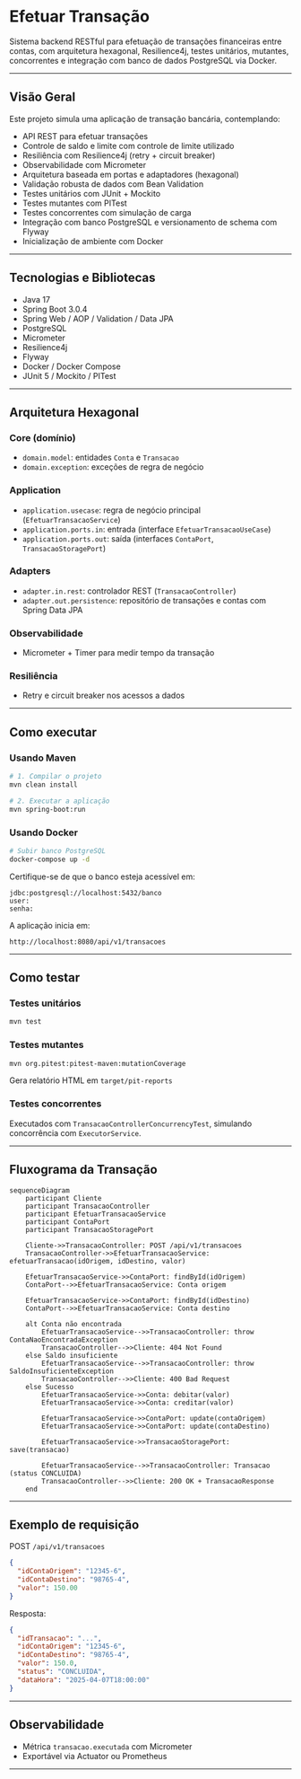 # Efetuar Transação

Sistema backend RESTful para efetuação de transações financeiras entre contas, com arquitetura hexagonal, Resilience4j, testes unitários, mutantes, concorrentes e integração com banco de dados PostgreSQL via Docker.

---

## Visão Geral

Este projeto simula uma aplicação de transação bancária, contemplando:

- API REST para efetuar transações
- Controle de saldo e limite com controle de limite utilizado
- Resiliência com Resilience4j (retry + circuit breaker)
- Observabilidade com Micrometer
- Arquitetura baseada em portas e adaptadores (hexagonal)
- Validação robusta de dados com Bean Validation
- Testes unitários com JUnit + Mockito
- Testes mutantes com PITest
- Testes concorrentes com simulação de carga
- Integração com banco PostgreSQL e versionamento de schema com Flyway
- Inicialização de ambiente com Docker

---

## Tecnologias e Bibliotecas

- Java 17
- Spring Boot 3.0.4
- Spring Web / AOP / Validation / Data JPA
- PostgreSQL
- Micrometer
- Resilience4j
- Flyway
- Docker / Docker Compose
- JUnit 5 / Mockito / PITest

---

## Arquitetura Hexagonal

### Core (domínio)
- `domain.model`: entidades `Conta` e `Transacao`
- `domain.exception`: exceções de regra de negócio

### Application
- `application.usecase`: regra de negócio principal (`EfetuarTransacaoService`)
- `application.ports.in`: entrada (interface `EfetuarTransacaoUseCase`)
- `application.ports.out`: saída (interfaces `ContaPort`, `TransacaoStoragePort`)

### Adapters
- `adapter.in.rest`: controlador REST (`TransacaoController`)
- `adapter.out.persistence`: repositório de transações e contas com Spring Data JPA

### Observabilidade
- Micrometer + Timer para medir tempo da transação

### Resiliência
- Retry e circuit breaker nos acessos a dados

---

## Como executar

### Usando Maven

```bash
# 1. Compilar o projeto
mvn clean install

# 2. Executar a aplicação
mvn spring-boot:run
```

### Usando Docker

```bash
# Subir banco PostgreSQL
docker-compose up -d
```

Certifique-se de que o banco esteja acessível em:
```
jdbc:postgresql://localhost:5432/banco
user: 
senha: 
```

A aplicação inicia em:
```
http://localhost:8080/api/v1/transacoes
```

---

## Como testar

### Testes unitários
```bash
mvn test
```

### Testes mutantes
```bash
mvn org.pitest:pitest-maven:mutationCoverage
```
Gera relatório HTML em `target/pit-reports`

### Testes concorrentes
Executados com `TransacaoControllerConcurrencyTest`, simulando concorrência com `ExecutorService`.

---

## Fluxograma da Transação

```mermaid
sequenceDiagram
    participant Cliente
    participant TransacaoController
    participant EfetuarTransacaoService
    participant ContaPort
    participant TransacaoStoragePort

    Cliente->>TransacaoController: POST /api/v1/transacoes
    TransacaoController->>EfetuarTransacaoService: efetuarTransacao(idOrigem, idDestino, valor)

    EfetuarTransacaoService->>ContaPort: findById(idOrigem)
    ContaPort-->>EfetuarTransacaoService: Conta origem

    EfetuarTransacaoService->>ContaPort: findById(idDestino)
    ContaPort-->>EfetuarTransacaoService: Conta destino

    alt Conta não encontrada
        EfetuarTransacaoService-->>TransacaoController: throw ContaNaoEncontradaException
        TransacaoController-->>Cliente: 404 Not Found
    else Saldo insuficiente
        EfetuarTransacaoService-->>TransacaoController: throw SaldoInsuficienteException
        TransacaoController-->>Cliente: 400 Bad Request
    else Sucesso
        EfetuarTransacaoService->>Conta: debitar(valor)
        EfetuarTransacaoService->>Conta: creditar(valor)

        EfetuarTransacaoService->>ContaPort: update(contaOrigem)
        EfetuarTransacaoService->>ContaPort: update(contaDestino)

        EfetuarTransacaoService->>TransacaoStoragePort: save(transacao)

        EfetuarTransacaoService-->>TransacaoController: Transacao (status CONCLUIDA)
        TransacaoController-->>Cliente: 200 OK + TransacaoResponse
    end

```

---

## Exemplo de requisição

POST `/api/v1/transacoes`

```json
{
  "idContaOrigem": "12345-6",
  "idContaDestino": "98765-4",
  "valor": 150.00
}
```

Resposta:

```json
{
  "idTransacao": "...",
  "idContaOrigem": "12345-6",
  "idContaDestino": "98765-4",
  "valor": 150.0,
  "status": "CONCLUIDA",
  "dataHora": "2025-04-07T18:00:00"
}
```

---

## Observabilidade

- Métrica `transacao.executada` com Micrometer
- Exportável via Actuator ou Prometheus

---
